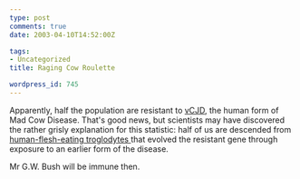 ```yaml
---
type: post
comments: true
date: 2003-04-10T14:52:00Z

tags:
- Uncategorized
title: Raging Cow Roulette

wordpress_id: 745
---
```


Apparently, half the population are resistant to [vCJD](http://www.cjd.ed.ac.uk/CJDtype/cjdtype.htm#variant), the human form of Mad Cow Disease. That's good news, but scientists may have discovered the rather grisly explanation for this statistic: half of us are descended from [human-flesh-eating troglodytes ](http://www.channel4.com/news/2003/04/week_2/10_brain.html) that evolved the resistant gene through exposure to an earlier form of the disease.



	

Mr G.W. Bush will be immune then. 
